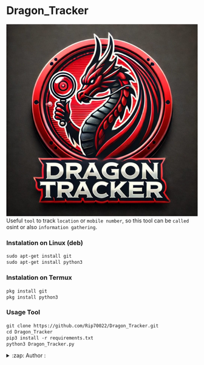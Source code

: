 # Dragon_Tracker
![DRAGON TRACKER](https://github.com/Rip70022/Dragon_Tracker/blob/main/DRAGON%20TRACKER.jpeg?raw=true)
Useful `tool` to track `location` or `mobile number`, so this tool can be `called` osint or also `information gathering`.

### Instalation on Linux (deb)
```
sudo apt-get install git
sudo apt-get install python3
```

### Instalation on Termux
```
pkg install git
pkg install python3
```

### Usage Tool
```
git clone https://github.com/Rip70022/Dragon_Tracker.git
cd Dragon_Tracker
pip3 install -r requirements.txt
python3 Dragon_Tracker.py
```

<details>
<summary>:zap: Author :</summary>
- <strong><a href="https://github.com/Rip70022">Rip70022</a></strong>
</details>
